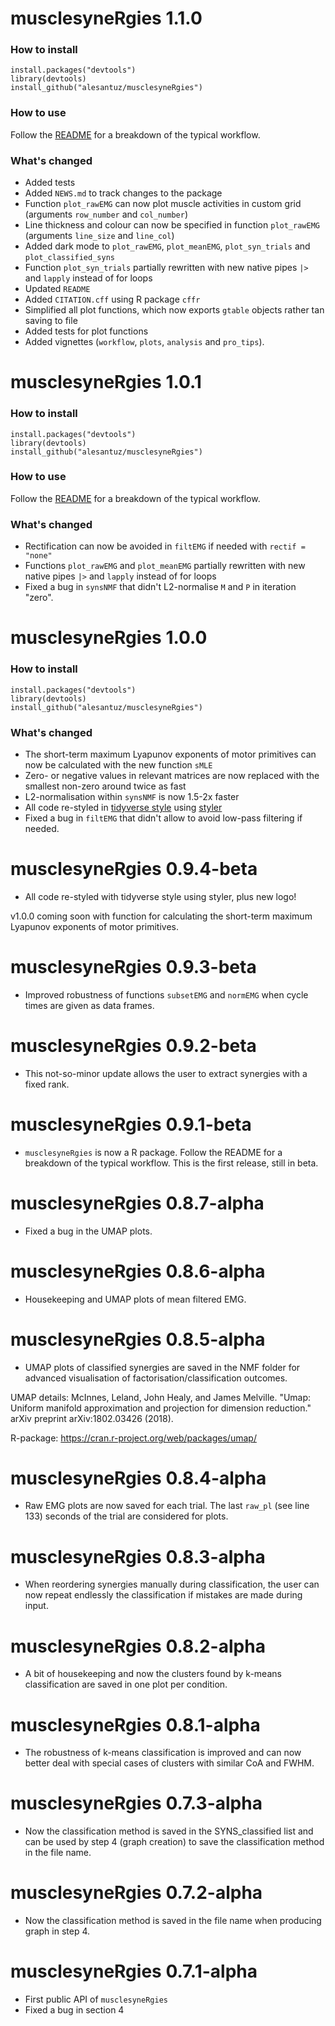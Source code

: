 # musclesyneRgies 1.1.0

### How to install
```
install.packages("devtools")
library(devtools)
install_github("alesantuz/musclesyneRgies")
```
### How to use
Follow the [README](https://github.com/alesantuz/musclesyneRgies/blob/master/README.md) for a breakdown of the typical workflow.

### What's changed
- Added tests
- Added `NEWS.md` to track changes to the package
- Function `plot_rawEMG` can now plot muscle activities in custom grid (arguments `row_number` and `col_number`)
- Line thickness and colour can now be specified in function `plot_rawEMG` (arguments `line_size` and `line_col`)
- Added dark mode to `plot_rawEMG`, `plot_meanEMG`, `plot_syn_trials` and `plot_classified_syns`
- Function `plot_syn_trials` partially rewritten with new native pipes `|>` and `lapply` instead of for loops
- Updated `README`
- Added `CITATION.cff` using R package `cffr`
- Simplified all plot functions, which now exports `gtable` objects rather tan saving to file
- Added tests for plot functions
- Added vignettes (`workflow`, `plots`, `analysis` and `pro_tips`).

# musclesyneRgies 1.0.1

### How to install
```
install.packages("devtools")
library(devtools)
install_github("alesantuz/musclesyneRgies")
```
### How to use
Follow the [README](https://github.com/alesantuz/musclesyneRgies/blob/master/README.md) for a breakdown of the typical workflow.

### What's changed
- Rectification can now be avoided in `filtEMG` if needed with `rectif = "none"`
- Functions `plot_rawEMG` and `plot_meanEMG` partially rewritten with new native pipes `|>` and `lapply` instead of for loops
- Fixed a bug in `synsNMF` that didn't L2-normalise `M` and `P` in iteration "zero".

# musclesyneRgies 1.0.0

### How to install
```
install.packages("devtools")
library(devtools)
install_github("alesantuz/musclesyneRgies")
```
### What's changed
- The short-term maximum Lyapunov exponents of motor primitives can now be calculated with the new function `sMLE`
- Zero- or negative values in relevant matrices are now replaced with the smallest non-zero around twice as fast
- L2-normalisation within `synsNMF` is now 1.5-2x faster
- All code re-styled in [tidyverse style](https://style.tidyverse.org/) using [styler](https://styler.r-lib.org/)
- Fixed a bug in `filtEMG` that didn't allow to avoid low-pass filtering if needed.

# musclesyneRgies 0.9.4-beta

- All code re-styled with tidyverse style using styler, plus new logo!

v1.0.0 coming soon with function for calculating the short-term maximum Lyapunov exponents of motor primitives.

# musclesyneRgies 0.9.3-beta

- Improved robustness of functions `subsetEMG` and `normEMG` when cycle times are given as data frames.

# musclesyneRgies 0.9.2-beta

- This not-so-minor update allows the user to extract synergies with a fixed rank.

# musclesyneRgies 0.9.1-beta

- `musclesyneRgies` is now a R package. Follow the README for a breakdown of the typical workflow. This is the first release, still in beta.

# musclesyneRgies 0.8.7-alpha

- Fixed a bug in the UMAP plots.

# musclesyneRgies 0.8.6-alpha

- Housekeeping and UMAP plots of mean filtered EMG.

# musclesyneRgies 0.8.5-alpha

- UMAP plots of classified synergies are saved in the NMF folder for advanced visualisation of factorisation/classification outcomes.

UMAP details:
McInnes, Leland, John Healy, and James Melville. "Umap: Uniform manifold approximation and projection for dimension reduction." arXiv preprint arXiv:1802.03426 (2018).

R-package:
https://cran.r-project.org/web/packages/umap/

# musclesyneRgies 0.8.4-alpha

- Raw EMG plots are now saved for each trial. The last `raw_pl` (see line 133) seconds of the trial are considered for plots.

# musclesyneRgies 0.8.3-alpha

- When reordering synergies manually during classification, the user can now repeat endlessly the classification if mistakes are made during input.

# musclesyneRgies 0.8.2-alpha

- A bit of housekeeping and now the clusters found by k-means classification are saved in one plot per condition.

# musclesyneRgies 0.8.1-alpha

- The robustness of k-means classification is improved and can now better deal with special cases of clusters with similar CoA and FWHM.

# musclesyneRgies 0.7.3-alpha

- Now the classification method is saved in the SYNS_classified list and can be used by step 4 (graph creation) to save the classification method in the file name.

# musclesyneRgies 0.7.2-alpha

- Now the classification method is saved in the file name when producing graph in step 4.

# musclesyneRgies 0.7.1-alpha

- First public API of `musclesyneRgies`
- Fixed a bug in section 4
